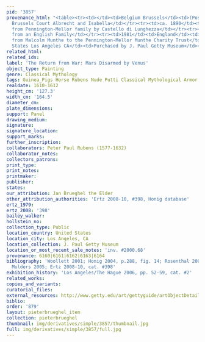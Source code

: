 ```yaml
---
pid: '3857'
provenance_html: "<table><tr><td></td><td>Belgium Brussels</td><td>(Possibly) from
  Brussels Court Albrecht and Isabella</td></tr><tr><td>ca. 1890</td><td>England London</td><td>Acquired
  from Pennington-Mellor family by Castello di Lunghezza</td></tr><tr><td>1911</td><td>England</td><td>Taken
  from an English Family</td></tr><tr><td>1981</td><td>England</td><td>Transferred
  from Malcolm Munthe to the Pennington-Mellor Munthe Charity Trust</td></tr><tr><td>2000</td><td>United
  States Los Angeles CA</td><td>Purchased by J. Paul Getty Museum</td></tr></table>"
related_html: 
related_ids: 
label: 'The Return from War: Mars Disarmed by Venus'
object_type: Painting
genre: Classical Mythology
tags: Guinea_Pigs Horse Rubens Nude Putti Classical Mythological Armor Cannon Fruit
realdate: 1610-1612
height_cm: '127.3'
width_cm: '164.5'
diameter_cm: 
plate_dimensions: 
support: Panel
drawing_medium: 
signature: 
signature_location: 
support_marks: 
further_inscription: 
collaborators: Peter Paul Rubens (1577-1632)
collaborator_notes: 
collectors_patrons: 
print_type: 
print_notes: 
printmaker: 
publisher: 
states: 
our_attribution: Jan Brueghel the Elder
other_attribution_authorities: 'Ertz 2008-10, #398, Honig database'
ertz_1979: 
ertz_2008: '398'
bailey_walker: 
hollstein_no: 
collection_type: Public
location_country: United States
location_city: Los Angeles, CA
location_collection: J. Paul Getty Museum
location_or_most_recent_sale_notes: 'inv. #2000.68'
provenance: 6160|6161|6162|6163|6164
bibliography: 'Woollett 2001; Honig 2004, p.288, fig. 14; Rosenthal 2005, 73-75; Van
  Mulders 2005; Ertz 2008-10, cat. #398'
exhibition_history: 'Los Angeles/The Hague 2006, pp. 52-59, cat. #2'
related_works: 
copies_and_variants: 
curatorial_files: 
external_resources: http://www.getty.edu/art/gettyguide/artObjectDetails?artobj=140176
biblio: 
order: '879'
layout: pieterbrueghel_item
collection: pieterbrueghel
thumbnail: img/derivatives/simple/3857/thumbnail.jpg
full: img/derivatives/simple/3857/full.jpg
---
```

